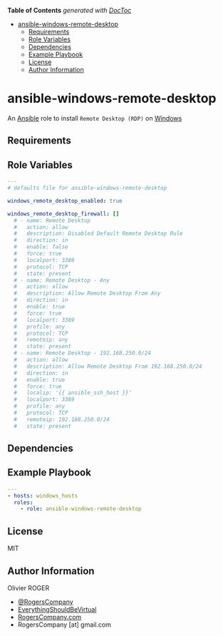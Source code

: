 <!-- START doctoc generated TOC please keep comment here to allow auto update -->
<!-- DON'T EDIT THIS SECTION, INSTEAD RE-RUN doctoc TO UPDATE -->
**Table of Contents**  *generated with [DocToc](https://github.com/thlorenz/doctoc)*

- [ansible-windows-remote-desktop](#ansible-windows-remote-desktop)
  - [Requirements](#requirements)
  - [Role Variables](#role-variables)
  - [Dependencies](#dependencies)
  - [Example Playbook](#example-playbook)
  - [License](#license)
  - [Author Information](#author-information)

<!-- END doctoc generated TOC please keep comment here to allow auto update -->

# ansible-windows-remote-desktop

An [Ansible](https://www.ansible.com) role to install `Remote Desktop (RDP)` on
[Windows](https://www.microsoft.com/en-us/windows)

## Requirements

## Role Variables

```yaml
---
# defaults file for ansible-windows-remote-desktop

windows_remote_desktop_enabled: true

windows_remote_desktop_firewall: []
  # - name: Remote Desktop
  #   action: allow
  #   description: Disabled Default Remote Desktop Rule
  #   direction: in
  #   enable: false
  #   force: true
  #   localport: 3389
  #   protocol: TCP
  #   state: present
  # - name: Remote Desktop - Any
  #   action: allow
  #   description: Allow Remote Desktop From Any
  #   direction: in
  #   enable: true
  #   force: true
  #   localport: 3389
  #   profile: any
  #   protocol: TCP
  #   remoteip: any
  #   state: present
  # - name: Remote Desktop - 192.168.250.0/24
  #   action: allow
  #   description: Allow Remote Desktop From 192.168.250.0/24
  #   direction: in
  #   enable: true
  #   force: true
  #   localip: '{{ ansible_ssh_host }}'
  #   localport: 3389
  #   profile: any
  #   protocol: TCP
  #   remoteip: 192.168.250.0/24
  #   state: present
```

## Dependencies

## Example Playbook

```yaml
---
- hosts: windows_hosts
  roles:
    - role: ansible-windows-remote-desktop
```

## License

MIT

## Author Information

Olivier ROGER

-   [@RogersCompany](https://www.twitter.com/RogersCompany)
-   [EverythingShouldBeVirtual](http://www.everythingshouldbevirtual.com)
-   [RogersCompany.com](http://RogersCompany.com)
-   RogersCompany [at] gmail.com

